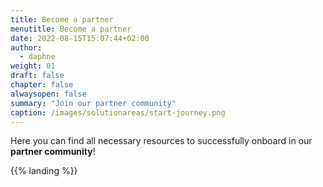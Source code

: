 ```yaml
---
title: Become a partner
menutitle: Become a partner
date: 2022-08-15T15:07:44+02:00
author: 
  - daphne
weight: 01
draft: false
chapter: false
alwaysopen: false
summary: "Join our partner community"
caption: /images/solutionareas/start-journey.png
---
```


Here you can find all necessary resources to successfully onboard in our **partner community**!

{{% landing %}}